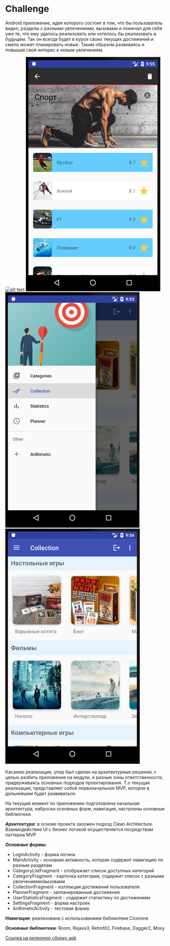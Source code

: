 # Challenge

Android приложение, идея которого состоит в том, что бы пользователь видел, разделы с разными увлечениями, вызовами и помечал для себя уже те, что ему удалось реализовать или хотелось бы реализовать в будущем. Так он всегда будет в курсе своих текущих достижений и смело может планировать новые. Таким образом развиваясь и повышая свой интерес к новым увлечениям.    

![alt text](https://github.com/AndreiProject/ChallengeMVP/blob/stable/Challenge/app/screenshot/%D1%81ategories_form.png)
![alt text](https://github.com/AndreiProject/ChallengeMVP/blob/stable/Challenge/app/screenshot/category_form.png)
![alt text](https://github.com/AndreiProject/ChallengeMVP/blob/stable/Challenge/app/screenshot/navigation_form.png)
![alt text](https://github.com/AndreiProject/ChallengeMVP/blob/stable/Challenge/app/screenshot/collection_form.png)

Касаемо реализации, упор был сделан на архитектурные решения, с целью разбить приложение на модули, и разные зоны ответственности, придерживаясь основных подходов проектирования. 
Т.о текущая реализация, представляет собой первоначальное MVP, которое в дальнейшем будет развиваться. 

На текущий момент по приложению подготовлена начальная архитектура, наброски основных форм, навигация, настроены основные библиотеки.  
  
  
___Архитектура___: в основе проекта заложен подход Clean Architecture. Взаимодействие UI с бизнес логикой осуществляется посредствам паттерна MVP
   
   
___Основные формы___:
 * LoginActivity - форма логина
 * MainActivity - основная активность, которая содержит навигацию по разным разделам
 * CategoryListFragment - отображает список доступных категорий
 * CategoryFragment - карточка категории, содержит список с разными увлечениями/вызовами
 * CollectionFragment - коллекция достижений пользователя
 * PlannerFragment - запланированные достижения
 * UserStatisticsFragment - содержит статистику по достижениям
 * SettingsFragment - форма настроек 
 * ArithmeticActivity - тестовая форма
 
___Навигация___: реализована с использованием библиотеки Сicerone
 
 
___Основные библиотеки___: Room, Rxjava3, Retrofit2, Firebase, Dagger2, Moxy 
 
 
[Ссылка на релизную сборку apk](https://github.com/AndreiProject/ChallengeMVP/tree/stable/Challenge/app/build/outputs/apk/release)